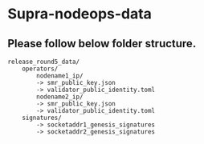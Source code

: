 # Supra-nodeops-data
##  Please follow below folder structure.
    release_round5_data/
        operators/
            nodename1_ip/
            -> smr_public_key.json
            -> validator_public_identity.toml
            nodename2_ip/
            -> smr_public_key.json
            -> validator_public_identity.toml
        signatures/
            -> socketaddr1_genesis_signatures
            -> socketaddr2_genesis_signatures
        
